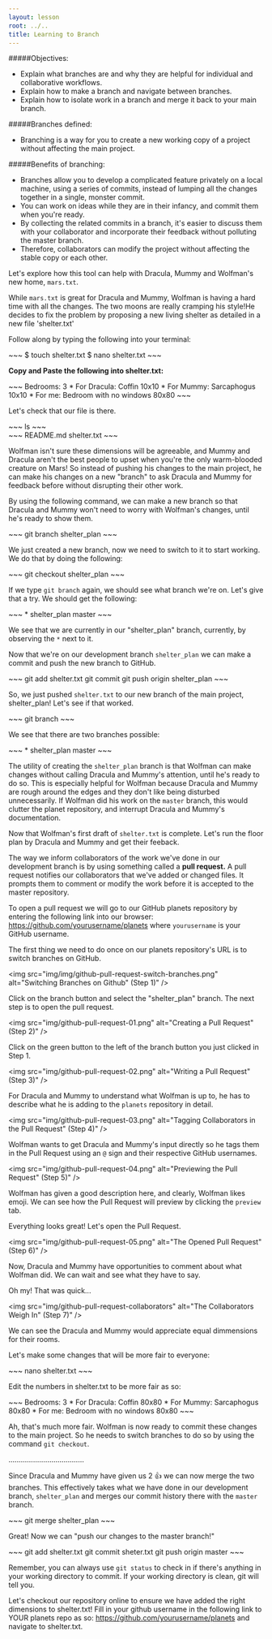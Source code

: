 ```yaml
---
layout: lesson
root: ../..
title: Learning to Branch
---
```


#####Objectives:
*	Explain what branches are and why they are helpful for individual and collaborative workflows.
*	Explain how to make a branch and navigate between branches.
*	Explain how to isolate work in a branch and merge it back to your main branch.


#####Branches defined: 

* Branching is a way for you to create a new working copy of a project without affecting the main project.

#####Benefits of branching:

* Branches allow you to develop a complicated feature privately on a local machine, using a series of commits, instead of lumping all the changes together in a single, monster commit.
* You can work on ideas while they are in their infancy, and commit them when you're ready.
* By collecting the related commits in a branch, it's easier to discuss them with your collaborator and incorporate their feedback without polluting the master branch. 
* Therefore, collaborators can modify the project without affecting the stable copy or each other.

Let's explore how this tool can help with Dracula, Mummy and Wolfman's new home, `mars.txt`.

While `mars.txt` is great for Dracula and Mummy, Wolfman is having a hard time with all the changes. The two moons are really cramping his style!He decides to fix the problem by proposing a new living shelter as detailed in a new file 'shelter.txt'

Follow along by typing the following into your terminal: 

<div class="in" markdown="1">
~~~
$ touch shelter.txt
$ nano shelter.txt
~~~
</div>

**Copy and Paste the following into shelter.txt:**

<div class="in" markdown="1">
~~~
Bedrooms:
3
* For Dracula: Coffin 10x10
* For Mummy: Sarcaphogus 10x10 
* For me: Bedroom with no windows 80x80
~~~
</div>

Let's check that our file is there.

<div class="in" markdown="1">
~~~
ls
~~~
</div>

<div class="out" markdown="1">
~~~
README.md shelter.txt
~~~
</div>

Wolfman isn't sure these dimensions will be agreeable, and Mummy and Dracula aren't the best people to upset when you're the only warm-blooded creature on Mars! So instead of pushing his changes to the main project, he can make his changes on a new "branch" to ask Dracula and Mummy for feedback before without disrupting their other work.

By using the following command, we can make a new branch so that Dracula and Mummy won't need to worry with Wolfman's changes, until he's ready to show them.

<div class="in" markdown="1">
~~~
git branch shelter_plan
~~~
</div>

We just created a new branch, now we need to switch to it to start working. We do that by doing the following:

<div class="in" markdown="1">
~~~
git checkout shelter_plan
~~~
</div>

If we type `git branch` again, we should see what branch we're on. Let's give that a try. We should get the following:

<div class="out" markdown="1">
~~~
* shelter_plan
  master
~~~
 </div>

We see that we are currently in our "shelter_plan" branch, currently, by observing the `*` next to it. 

Now that we're on our development branch `shelter_plan` we can make a commit and push the new branch to GitHub.

<div class="in" markdown="1">
~~~
git add shelter.txt
git commit 
git push origin shelter_plan
~~~
</div>

So, we just pushed `shelter.txt` to our new branch of the main project, shelter_plan! Let's see if that worked.

<div class="in" markdown="1">
~~~
git branch
~~~
</div>

We see that there are two branches possible:

<div class="out" markdown="1">
~~~
* shelter_plan
  master
~~~
</div>

The utility of creating the `shelter_plan` branch is that Wolfman can make changes without calling Dracula and Mummy's attention, until he's ready to do so. This is especially helpful for Wolfman because Dracula and Mummy are rough around the edges and they don't like being disturbed unnecessarily. If Wolfman did his work on the `master` branch, this would clutter the planet repository, and interrupt Dracula and Mummy's documentation.

Now that Wolfman's first draft of `shelter.txt` is complete. Let's run the floor plan by Dracula and Mummy and get their feeback.

The way we inform collaborators of the work we've done in our development branch is by using something called a **pull request.** A pull request notifies our collaborators that we've added or changed files. It prompts them to comment or modify the work before it is accepted to the master repository.

To open a pull request we will go to our GitHub planets repository by entering the following link into our browser: https://github.com/yourusername/planets where `yourusername` is your GitHub username.

The first thing we need to do once on our planets repository's URL is to switch branches on GitHub. 

<img src="img/img/github-pull-request-switch-branches.png" alt="Switching Branches on Github" (Step 1)" />

Click on the branch button and select the "shelter_plan" branch. The next step is to open the pull request. 

<img src="img/github-pull-request-01.png" alt="Creating a Pull Request" (Step 2)" />

Click on the green button to the left of the branch button you just clicked in Step 1.

<img src="img/github-pull-request-02.png" alt="Writing a Pull Request" (Step 3)" />

For Dracula and Mummy to understand what Wolfman is up to, he has to describe what he is adding to the `planets` repository in detail. 

<img src="img/github-pull-request-03.png" alt="Tagging Collaborators in the Pull Request" (Step 4)" />

Wolfman wants to get Dracula and Mummy's input directly so he tags them in the Pull Request using an `@` sign and their respective GitHub usernames. 

<img src="img/github-pull-request-04.png" alt="Previewing the Pull Request" (Step 5)" />

Wolfman has given a good description here, and clearly, Wolfman likes emoji. We can see how the Pull Request will preview by clicking the `preview` tab.

Everything looks great! Let's open the Pull Request.

<img src="img/github-pull-request-05.png" alt="The Opened Pull Request" (Step 6)" />

Now, Dracula and Mummy have opportunities to comment about what Wolfman did. We can wait and see what they have to say.

Oh my! That was quick...

<img src="img/github-pull-request-collaborators" alt="The Collaborators Weigh In" (Step 7)" />

We can see the Dracula and Mummy would appreciate equal dimmensions for their rooms. 

Let's make some changes that will be more fair to everyone:

<div class="in" markdown="1">
~~~
nano shelter.txt
~~~
</div>

Edit the numbers in shelter.txt to be more fair as so:

<div class="in" markdown="1">
~~~
Bedrooms:
3
* For Dracula: Coffin 80x80
* For Mummy: Sarcaphogus 80x80 
* For me: Bedroom with no windows 80x80
~~~
</div>

Ah, that's much more fair. Wolfman is now ready to commit these changes to the main project. So he needs to switch branches to do so by using the command `git checkout`.

.....................................

Since Dracula and Mummy have given us 2 :thumbsup: we can now merge the two branches. This effectively takes what we have done in our development branch, `shelter_plan` and merges our commit history there with the `master` branch. 

<div class="out" markdown="1">
~~~
git merge shelter_plan
~~~
</div>

Great! Now we can "push our changes to the master branch!"

<div class="in" markdown="1">
~~~
git add shelter.txt
git commit sheter.txt
git push origin master
~~~
</div>

Remember, you can always use `git status` to check in if there's anything in your working directory to commit. If your working directory is clean, git will tell you. 

Let's checkout our repository online to ensure we have added the right dimensions to shelter.txt!
Fill in your github username in the following link to YOUR planets repo as so: https://github.com/yourusername/planets and navigate to shelter.txt. 
